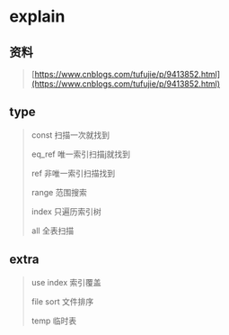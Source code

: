 # explain

## 资料

> [https://www.cnblogs.com/tufujie/p/9413852.html](https://www.cnblogs.com/tufujie/p/9413852.html)



## type

> const 扫描一次就找到
>
> eq\_ref 唯一索引扫描j就找到
>
> ref 非唯一索引扫描找到
>
> range  范围搜索
>
> index 只遍历索引树
>
> all 全表扫描

## extra

> use index 索引覆盖
>
> file sort 文件排序
>
> temp 临时表



